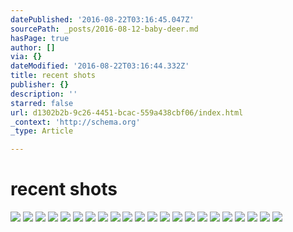 ```yaml
---
datePublished: '2016-08-22T03:16:45.047Z'
sourcePath: _posts/2016-08-12-baby-deer.md
hasPage: true
author: []
via: {}
dateModified: '2016-08-22T03:16:44.332Z'
title: recent shots
publisher: {}
description: ''
starred: false
url: d1302b2b-9c26-4451-bcac-559a438cbf06/index.html
_context: 'http://schema.org'
_type: Article

---
```

# recent shots
![](https://the-grid-user-content.s3-us-west-2.amazonaws.com/7450644b-d4bb-4709-871d-59a627a2dbf2.jpg)
![](https://the-grid-user-content.s3-us-west-2.amazonaws.com/99e193a4-de72-4237-82ff-e242af4f9dd7.jpg)
![](https://the-grid-user-content.s3-us-west-2.amazonaws.com/82e7a655-f497-429c-a2ab-5fbd16dace52.jpg)
![](https://the-grid-user-content.s3-us-west-2.amazonaws.com/f4594793-2d7a-4ecd-a1d6-ec7d40732db8.jpg)
![](https://the-grid-user-content.s3-us-west-2.amazonaws.com/e590d63e-762c-4b11-852d-989abc00d506.jpg)
![](https://the-grid-user-content.s3-us-west-2.amazonaws.com/dbd86b5d-f69f-413a-b63a-dac4b529af05.jpg)
![](https://the-grid-user-content.s3-us-west-2.amazonaws.com/bd7c200f-dd48-48f9-b0a7-54e13562dd58.jpg)
![](https://the-grid-user-content.s3-us-west-2.amazonaws.com/98bc6dde-05fd-4210-966f-6937d833218b.jpg)
![](https://the-grid-user-content.s3-us-west-2.amazonaws.com/b43ecc32-019b-425f-addd-89e1dccd08ad.jpg)
![](https://the-grid-user-content.s3-us-west-2.amazonaws.com/1490e8b4-a27a-41e9-b442-d078c3136256.jpg)
![](https://the-grid-user-content.s3-us-west-2.amazonaws.com/ff98eed8-3273-4958-9d02-0c17982928ef.jpg)
![](https://the-grid-user-content.s3-us-west-2.amazonaws.com/e67cf06b-c90e-465f-a0a6-f54e8f1a712d.jpg)
![](https://the-grid-user-content.s3-us-west-2.amazonaws.com/d8e440f3-27f4-4e77-aa44-d1d112280a41.jpg)
![](https://the-grid-user-content.s3-us-west-2.amazonaws.com/9fc54378-558f-4ad6-9963-3be1910667b9.jpg)
![](https://the-grid-user-content.s3-us-west-2.amazonaws.com/9d62aa6b-2db8-4ff3-8a28-0f553c2bd25c.jpg)
![](https://the-grid-user-content.s3-us-west-2.amazonaws.com/a35cae90-51f0-46f8-a8d5-9020d06b04c1.jpg)
![](https://the-grid-user-content.s3-us-west-2.amazonaws.com/354be602-6a5f-4be7-a050-76fef2b25e99.jpg)
![](https://the-grid-user-content.s3-us-west-2.amazonaws.com/3dcbcb8e-e8f1-4501-bb9e-160a47624b95.jpg)
![](https://the-grid-user-content.s3-us-west-2.amazonaws.com/a940ee37-d093-4f89-881a-95ed75b64ef5.jpg)
![](https://the-grid-user-content.s3-us-west-2.amazonaws.com/5383385a-0d29-4a59-a7ee-c4ff8a3e1d73.jpg)
![](https://the-grid-user-content.s3-us-west-2.amazonaws.com/503fb8d6-2035-4ea2-a7d8-01d4671c3d32.jpg)
![](https://the-grid-user-content.s3-us-west-2.amazonaws.com/4f009ad1-44a7-492b-af68-cbb3a7f423e8.jpg)
